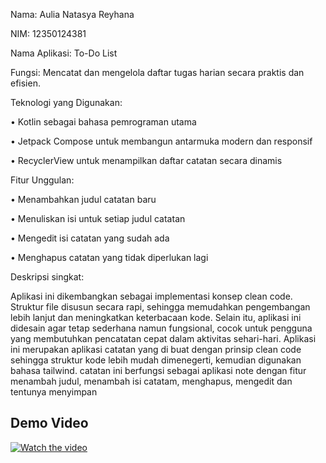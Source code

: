 Nama: Aulia Natasya Reyhana

NIM: 12350124381

Nama Aplikasi: To-Do List

Fungsi: Mencatat dan mengelola daftar tugas harian secara praktis dan efisien.

Teknologi yang Digunakan:

•	Kotlin sebagai bahasa pemrograman utama

•	Jetpack Compose untuk membangun antarmuka modern dan responsif

•	RecyclerView untuk menampilkan daftar catatan secara dinamis

Fitur Unggulan:

•	Menambahkan judul catatan baru

•	Menuliskan isi untuk setiap judul catatan

•	Mengedit isi catatan yang sudah ada

•	Menghapus catatan yang tidak diperlukan lagi

Deskripsi singkat:

Aplikasi ini dikembangkan sebagai implementasi konsep clean code. Struktur file disusun secara rapi, sehingga memudahkan pengembangan lebih lanjut dan meningkatkan keterbacaan kode. Selain itu, aplikasi ini didesain agar tetap sederhana namun fungsional, cocok untuk pengguna yang membutuhkan pencatatan cepat dalam aktivitas sehari-hari. Aplikasi ini merupakan aplikasi catatan yang di buat dengan prinsip clean code sehingga struktur kode lebih mudah dimenegerti, kemudian digunakan bahasa tailwind.
catatan ini berfungsi sebagai aplikasi note dengan fitur menambah judul, menambah isi catatam, menghapus, mengedit dan tentunya menyimpan



## Demo Video

[![Watch the video](https://img.shields.io/badge/Watch-Video-green?style=for-the-badge&logo=google-drive)](https://drive.google.com/file/d/1MB_FbFT17NSfAJQbRwBgtjUq2eX7TKAl/view?usp=sharing)
